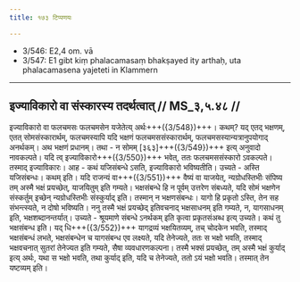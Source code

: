 ```yaml
---
title: १७३ टिप्पणयः

---
```

- 3/546: E2,4 om. vā
- 3/547: E1 gibt kiṃ phalacamasaṃ bhakṣayed ity arthaḥ, uta phalacamasena yajeteti in Klammern

____________________________________________


## इज्याविकारो वा संस्कारस्य तदर्थत्वात् // MS_३,५.४८ //

इज्याविकारो वा फलचमसः फलचमसेन यजेतेत्य् अर्थः+++({3/548})+++। कथम्? यद् एतद् भक्षणम्, एतत् सोमसंस्कारार्थम्, फलचमस्यापि यदि भक्षणं फलचमससंस्कारार्थम्, फलचमसस्यान्यत्रानुपयोगाद् अनर्थकम्। अथ भक्षणं प्रधानम्। तथा - न सोमम् [३६३]+++({3/549})+++ इत्य् अनुवादो नावकल्पते। यदि त्व् इज्याविकारो+++({3/550})+++ भवेत्, ततः फलचमससंस्कारो ऽवकल्पते। तस्माद् इज्याविकारः।
आह - कथं यजिसंबन्धे ऽसति, इज्याविकारो भविष्यतीति। उच्यते - अस्ति यजिसंबन्धः। कथम् इति। यदि राजन्यं वा+++({3/551})+++ वैष्यं वा याजयेत्, न्यग्रोधस्तिभीः संपिष्य तम् अस्मै भक्षं प्रयच्छेत्, याजयितुम् इति गम्यते। भक्षसंबन्धे हि न पूर्वम् उत्तरेण संबध्यते, यदि सोमं भक्षणेन संस्कर्तुम् इच्छेन् न्यग्रोधस्तिभीः संस्कुर्याद् इति। तस्मान् न भक्षणसंबन्धः। यागो हि प्रकृतो ऽस्ति, तेन सह संभन्त्स्यते, न दोषो भविष्यति।
ननु तस्मै भक्षं प्रयच्छेद् इतिवचनाद् भक्षसाधनम् इति गम्यते, न, यागसाधनम् इति, भक्षशब्दानन्तर्यात्। उच्यते - श्रूयमाणे संबन्धे ऽनर्थकम् इति कृत्वा प्रकृतसंअब्ध इत्य् उच्यते। कथं तु भक्षसंबन्ध इति। यद् धि+++({3/552})+++ यागद्रव्यं भक्षयितव्यम्, तच् चोदकेन भवति, तस्माद् भक्षसंबन्धं लभते, भक्षसंबन्धेन च यागसंबन्ध एव लक्ष्यते, यदि तेनेज्यते, ततः स भक्षो भवति, तस्माद् भक्षवचनात् सुतरां तेनेज्यत इति गम्यते, सैषा व्यवधारणकल्पना। तस्मै भक्सं प्रयच्छेत्, तम् अस्मै भक्षं कुर्याद् इत्य् अर्थः, यथा स भक्षो भवति, तथा कुर्याद् इति, यदि च तेनेज्यते, ततो ऽयं भक्षो भवति। तस्मात् तेन यष्टव्यम् इति।
